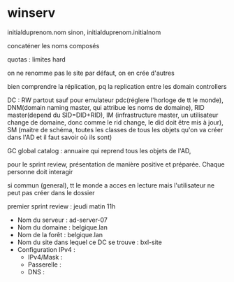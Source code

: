 # winserv


initialduprenom.nom
sinon, 
initialduprenom.initialnom

concaténer les noms composés

quotas : limites hard

on ne renomme pas le site par défaut, on en crée d'autres

bien comprendre la réplication, pq la replication entre les domain controllers

DC : RW partout sauf pour emulateur pdc(réglere l'horloge de tt le monde), DNM(domain naming master, qui attribue les noms de domaine), RID master(depend du SID=DID+RID), IM (infrastructure master, un utilisateur change de domaine, donc comme le rid change, le did doit être mis à jour), SM (maitre de schéma, toutes les classes de tous les objets qu'on va créer dans l'AD et il faut savoir où ils sont)

GC global catalog : annuaire qui reprend tous les objets de l'AD, 



pour le sprint review, présentation de manière positive et préparée. Chaque personne doit interagir

si commun (general), tt le monde a acces en lecture mais l'utilisateur ne peut pas créer dans le dossier

premier sprint review : jeudi matin 11h



* Nom du serveur : ad-server-07
* Nom du domaine : belgique.lan
* Nom de la forêt : belgique.lan
* Nom du site dans lequel ce DC se trouve : bxl-site
* Configuration IPv4 : 
  * IPv4/Mask :
  * Passerelle :
  * DNS :
